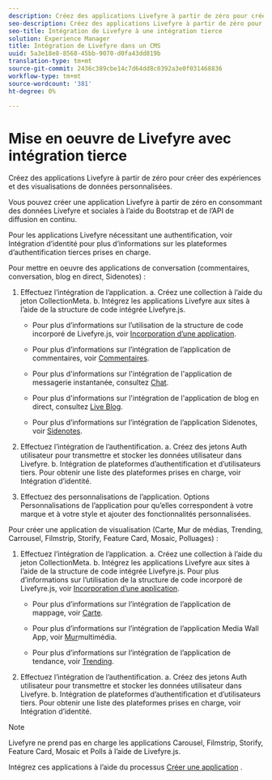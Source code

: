 ```yaml
---
description: Créez des applications Livefyre à partir de zéro pour créer des expériences et des visualisations de données personnalisées.
seo-description: Créez des applications Livefyre à partir de zéro pour créer des expériences et des visualisations de données personnalisées.
seo-title: Intégration de Livefyre à une intégration tierce
solution: Experience Manager
title: Intégration de Livefyre dans un CMS
uuid: 5a3e18e8-8568-45bb-9070-d0fa43dd819b
translation-type: tm+mt
source-git-commit: 2436c389cbe14c7d64dd8c0392a3e0f031468836
workflow-type: tm+mt
source-wordcount: '381'
ht-degree: 0%

---
```



# Mise en oeuvre de Livefyre avec intégration tierce

Créez des applications Livefyre à partir de zéro pour créer des expériences et des visualisations de données personnalisées.

Vous pouvez créer une application Livefyre à partir de zéro en consommant des données Livefyre et sociales à l’aide du Bootstrap et de l’API de diffusion en continu.

Pour les applications Livefyre nécessitant une authentification, voir Intégration d’identité pour plus d’informations sur les plateformes d’authentification tierces prises en charge.

Pour mettre en oeuvre des applications de conversation (commentaires, conversation, blog en direct, Sidenotes) :

1. Effectuez l’intégration de l’application.
a. Créez une collection à l’aide du jeton CollectionMeta.
b. Intégrez les applications Livefyre aux sites à l’aide de la structure de code intégrée Livefyre.js.

   * Pour plus d’informations sur l’utilisation de la structure de code incorporé de Livefyre.js, voir [Incorporation d’une application](/help/implementation/c-getting-started/c-implementation-process/c-using-livefyre.js-to-create-customize-and-use-apps-on-your-site.md).

   * Pour plus d’informations sur l’intégration de l’application de commentaires, voir [Commentaires](/help/using/c-about-apps/c-comments/c-comments.md).

   * Pour plus d&#39;informations sur l&#39;intégration de l&#39;application de messagerie instantanée, consultez [Chat](/help/using/c-about-apps/c-chat-app/c-chat-app.md).

   * Pour plus d&#39;informations sur l&#39;intégration de l&#39;application de blog en direct, consultez [Live Blog](/help/using/c-about-apps/c-liveblog-app/c-liveblog-app.md).

   * Pour plus d’informations sur l’intégration de l’application Sidenotes, voir [Sidenotes](/help/using/c-about-apps/c-sidenotes-app/c-sidenotes-app.md).

1. Effectuez l’intégration de l’authentification.
a. Créez des jetons Auth utilisateur pour transmettre et stocker les données utilisateur dans Livefyre.
b. Intégration de plateformes d’authentification et d’utilisateurs tiers. Pour obtenir une liste des plateformes prises en charge, voir Intégration [](/help/implementation/t-about-identity-integration/t-about-identity-integration.md)d’identité.

1. Effectuez des personnalisations de l’application. Options Personnalisations de l’application pour qu’elles correspondent à votre marque et à votre style et ajouter des fonctionnalités personnalisées.

Pour créer une application de visualisation (Carte, Mur de médias, Trending, Carrousel, Filmstrip, Storify, Feature Card, Mosaic, Polluages) :

1. Effectuez l’intégration de l’application.
a. Créez une collection à l’aide du jeton CollectionMeta.
b. Intégrez les applications Livefyre aux sites à l’aide de la structure de code intégrée Livefyre.js. Pour plus d’informations sur l’utilisation de la structure de code incorporé de Livefyre.js, voir [Incorporation d’une application](/help/implementation/c-getting-started/c-implementation-process/c-using-livefyre.js-to-create-customize-and-use-apps-on-your-site.md).

   * Pour plus d’informations sur l’intégration de l’application de mappage, voir [Carte](/help/using/c-about-apps/c-map-app/c-map-app.md).

   * Pour plus d’informations sur l’intégration de l’application Media Wall App, voir [Mur](/help/using/c-about-apps/c-media-wall-app/c-media-wall-app.md)multimédia.

   * Pour plus d’informations sur l’intégration de l’application de tendance, voir [Trending](/help/using/c-about-apps/c-trending-app/c-trending-app.md).

1. Effectuez l’intégration de l’authentification.
a. Créez des jetons Auth utilisateur pour transmettre et stocker les données utilisateur dans Livefyre.
b. Intégration de plateformes d’authentification et d’utilisateurs tiers. Pour obtenir une liste des plateformes prises en charge, voir Intégration [](/help/implementation/t-about-identity-integration/t-about-identity-integration.md)d’identité.

>[!NOTE]
>
>Livefyre ne prend pas en charge les applications Carousel, Filmstrip, Storify, Feature Card, Mosaic et Polls à l’aide de Livefyre.js.

Intégrez ces applications à l’aide du processus [Créer une application](/help/using/c-about-apps/c-create-an-app.md) .